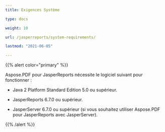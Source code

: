 ```yaml
---
title: Exigences Système

type: docs

weight: 10

url: /jasperreports/system-requirements/

lastmod: "2021-06-05"

---
```


{{% alert color="primary" %}}

Aspose.PDF pour JasperReports nécessite le logiciel suivant pour fonctionner :

- Java 2 Platform Standard Edition 5.0 ou supérieur.

- JasperReports 6.7.0 ou supérieur.

- JasperServer 6.7.0 ou supérieur (si vous souhaitez utiliser Aspose.PDF pour JasperReports avec JasperServer).

{{% /alert %}}
